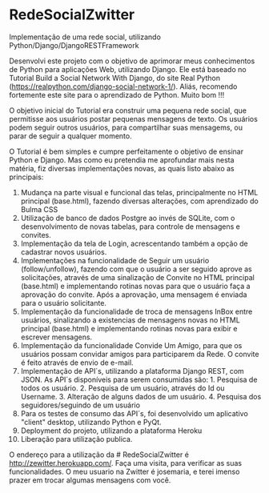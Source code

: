 # RedeSocialZwitter

  Implementação de uma rede social, utilizando Python/Django/DjangoRESTFramework
  
Desenvolvi este projeto com o objetivo de aprimorar meus conhecimentos de Python para aplicações Web, utilizando Django. Ele está baseado no Tutorial Build a Social Network With Django, do site Real Python (https://realpython.com/django-social-network-1/). Aliás, recomendo fortemente este site para o aprendizado de Python. Muito bom !!!

O objetivo inicial do Tutorial era construir uma pequena rede social, que permitisse aos usuários postar pequenas mensagens de texto. Os usuários podem seguir outros usuários, para compartilhar suas mensagems, ou parar de seguir a qualquer momento. 

O Tutorial é bem simples e cumpre perfeitamente o objetivo de ensinar Python e Django. Mas como eu pretendia me aprofundar mais nesta matéria, fiz diversas implementações novas, as quais listo abaixo as principais:

  1. Mudança na parte visual e funcional das telas, principalmente no HTML principal (base.html), fazendo diversas alterações, com aprendizado do Bulma CSS
  2. Utilização de banco de dados Postgre ao invés de SQLite, com o desenvolvimento de novas tabelas, para controle de mensagens e convites.
  3. Implementação da tela de Login, acrescentando também a opção de cadastrar novos usuários.
  4. Implementações na funcionalidade de Seguir um usuário (follow/unfollow), fazendo com que o usuário a ser seguido aprove as solicitações, através de uma sinalização  de Convite no HTML principal (base.html) e implementando rotinas novas para que o usuário faça a aprovação do convite. Após a aprovação, uma mensagem é enviada para o usuário solicitante.
  5. Implementação da funcionalidade de troca de mensagens InBox entre usuários, sinalizando a existencias de mensagens novas no HTML principal (base.html) e implementando rotinas novas para exibir e escrever mensagens.
  6. Implementação da funcionalidade Convide Um Amigo, para que os usuários possam convidar amigos para participarem da Rede. O convite é feito através de envio de e-mail.
  7. Implementação de API´s, utilizando a plataforma Django REST, com JSON. As API´s disponíveis para serem consumidas são: 1. Pesquisa de todos os usuário. 2. Pesquisa de um usuário, através do Id ou Username. 3. Alteração de alguns dados de um usuário. 4. Pesquisa dos seguidores/seguindo de um usuário
  8. Para os testes de consumo das API´s, foi desenvolvido um aplicativo "client" desktop, utilizando Python e PyQt.
  9. Deployment do projeto, utilizando a plataforma Heroku
  10. Liberação para utilização publica.
  
O endereço para a utilização da # RedeSocialZwitter é http://zewitter.herokuapp.com/. Faça uma visita, para verificar as suas funcionalidades. O meu usuario na Zwitter é josemaria, e terei imenso prazer em trocar algumas mensagens com você.





